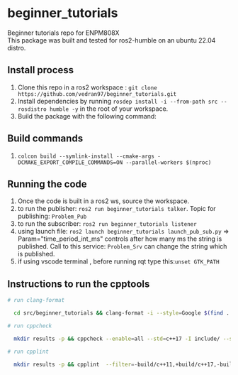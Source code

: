 # beginner_tutorials

Beginner tutorials repo for ENPM808X<br>
This package was built and tested for ros2-humble on an ubuntu 22.04 distro.<br>

## Install process

1. Clone this repo in a ros2 workspace : ```git clone https://github.com/vedran97/beginner_tutorials.git```
2. Install dependencies by running ```rosdep install -i --from-path src --rosdistro humble -y``` in the root of your workspace.
3. Build the package with the following command:

## Build commands

1. ```colcon build --symlink-install --cmake-args -DCMAKE_EXPORT_COMPILE_COMMANDS=ON --parallel-workers $(nproc)```

## Running the code

1. Once the code is built in a ros2 ws, source the workspace.
2. to run the publisher: ```ros2 run beginner_tutorials talker```. Topic for publishing: ```Problem_Pub```
3. to run the subscriber: ```ros2 run beginner_tutorials listener```
4. using launch file: ```ros2 launch beginner_tutorials launch_pub_sub.py``` => Param="time_period_int_ms" controls after how many ms the string is published. Call to this service: ```Problem_Srv``` can change the string which is published.
5. if using vscode terminal , before running rqt type this:```unset GTK_PATH```

## Instructions to run the cpptools

```bash
# run clang-format

  cd src/beginner_tutorials && clang-format -i --style=Google $(find . -name *.cpp -o -name *.hpp | grep -vE -e "^(./build/|./install/|./log/)") && cd -

# run cppcheck

  mkdir results -p && cppcheck --enable=all --std=c++17 -I include/ --suppress=missingInclude --inline-suppr $( find . -name *.cpp | grep -vE -e "^(./build/|./install/|./log/)" ) &> results/cppcheck

# run cpplint

  mkdir results -p && cpplint  --filter=-build/c++11,+build/c++17,-build/namespaces,-build/include_order $( find . -name *.cpp | grep -vE -e "^(./build/|./install/|./log/)" ) &> results/cpplint

```
